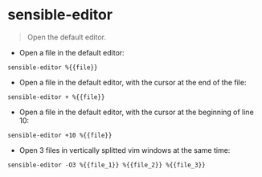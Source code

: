 # sensible-editor

> Open the default editor.

- Open a file in the default editor:

`sensible-editor %{{file}}`

- Open a file in the default editor, with the cursor at the end of the file:

`sensible-editor + %{{file}}`

- Open a file in the default editor, with the cursor at the beginning of line 10:

`sensible-editor +10 %{{file}}`

- Open 3 files in vertically splitted vim windows at the same time:

`sensible-editor -O3 %{{file_1}} %{{file_2}} %{{file_3}}`
